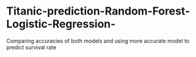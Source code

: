 # Titanic-prediction-Random-Forest-Logistic-Regression-
Comparing accuracies of both models and using more accurate model to predict survival rate
